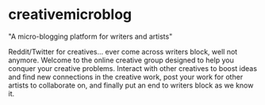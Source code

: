 # creativemicroblog
"A micro-blogging platform for writers and artists"

Reddit/Twitter for creatives… ever come across writers block, well not anymore. Welcome to the online creative group designed to help you conquer your creative problems. Interact with other creatives to boost ideas and find new connections in the creative work, post your work for other artists to collaborate on, and finally put an end to writers block as we know it.
